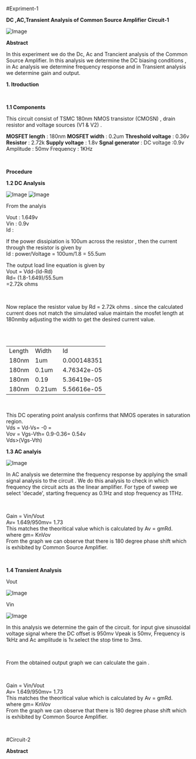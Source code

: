 #Expriment-1 <br>

**DC ,AC,Transient Analysis of Common Source Amplifier**
**Circuit-1**

![Image](https://github.com/user-attachments/assets/9b7890b9-35e5-4e4b-8d58-871e2d13037b)

**Abstract**
<p>
In this experiment we do the Dc, Ac and Trancient analysis of the Common Source Amplifier. In this analysis we determine the DC biasing conditions , in Ac analysis we determine frequency response and in Transient analysis we determine gain and output. 
</p>


**1. Itroduction**
<p>
   
</p> <br>

**1.1 Components**
<p>
  This circuit consist of TSMC 180nm NMOS transistor (CMOSN) , drain resistor and voltage sources (V1 & V2) . 
  
**MOSFET length** : 180nm
**MOSFET width** : 0.2um
**Threshold voltage** : 0.36v
**Resistor** : 2.72k
**Supply voltage** : 1.8v
**Sgnal generator** : 
DC voltage :0.9v
Amplitude : 50mv
Frequency : 1KHz
</p><br>

**Procedure**

**1.2 DC Analysis**

![Image](https://github.com/user-attachments/assets/bc06afac-fd32-41b2-8125-d9cfa63907a3)
![Image](https://github.com/user-attachments/assets/5633f39b-564e-407a-910c-852ad87c4e54)


  From the analyis 

  Vout : 1.649v<br>
  Vin : 0.9v<br>
  Id : 
  <p>
  If the power dissipiation is 100um across the resistor , then the current through the resistor is given by<br>
  Id : power/Voltage = 100um/1.8 = 55.5um <br>

  The output load line equation is given by <br>
  Vout = Vdd-(Id-Rd)<br>
  Rd= (1.8-1.649)/55.5um<br>
  =2.72k ohms  <br>
  </p> <br>
<p>
  Now replace the resistor value by Rd = 2.72k ohms . since the calculated current does not match the simulated value maintain the mosfet length at 180nmby adjusting the width to get the desired current value.
</p><br>

<table>
  <tr>
    <td>Length</td>
    <td>Width</td>
    <td>Id</td>
  </tr>
  <tr>
    <td>180nm</td>
    <td>1um</td>
    <td>0.000148351</td>
  </tr>
  <tr>
  <td>180nm</td>
  <td>0.1um</td>
  <td>4.76342e-05	</td>
  </tr><br>
  <tr>
    <td>180nm</td>
    <td>0.19</td>
    <td>5.36419e-05	</td>
  </tr>
  
  <tr>
    <td>180nm</td>
    <td>0.21um</td>
    <td> 5.56616e-05</td>
  </tr>
</table><br>

<p>
  This DC operating point analysis confirms that NMOS operates in saturation region.<br>
  Vds = Vd-Vs= -0 =   <br>
  Vov = Vgs-Vth= 0.9-0.36= 0.54v<br>
  Vds>(Vgs-Vth)<br>
</p>



**1.3 AC analyis**

![Image](https://github.com/user-attachments/assets/4ec74b10-9171-4e79-84a1-7c68abb2483f)


<p>
  In AC analysis we determine the frequency response by applying the small signal analysis to the circuit . We do this analysis to check in which frequency the circuit acts as the linear amplifier.
  For type of sweep we select 'decade', starting frequency as 0.1Hz and stop frequency as 1THz.
  </p><br>
  <p>
  Gain = Vin/Vout<br>
  Av= 1.649/950mv= 1.73   <br>
  This matches the theoritical value which is calculated by Av = gmRd.<br>
  where gm= KnVov<br>
  From the graph we can observe that there is 180 degree phase shift which is exhibited by Common Source Amplifier.
  
</p><br>


**1.4 Transient Analysis**
<p>Vout</p>

![Image](https://github.com/user-attachments/assets/b3846411-67a7-4c9a-a889-fe92c9c556ac)

<p>Vin</p>

![Image](https://github.com/user-attachments/assets/e06329c3-a235-4eaf-a261-93e54289b9da)

<p>
  In this analysis we determine the gain of the circuit. for input give sinusoidal voltage signal where the DC offset is 950mv  Vpeak is 50mv, Frequency is 1kHz and Ac amplitude is 1v.select the stop time to 3ms.
</p><br>
<p>
  From the obtained output graph we can calculate the gain . 
</p><br>
<p>
  Gain = Vin/Vout<br>
  Av= 1.649/950mv= 1.73  <br>
  This matches the theoritical value which is calculated by Av = gmRd.<br>
  where gm= KnVov<br>
  From the graph we can observe that there is 180 degree phase shift which is exhibited by Common Source Amplifier.
  
</p><br>

#Circuit-2

**Abstract**














